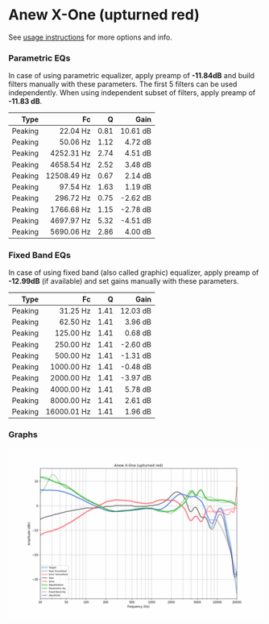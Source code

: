 # Anew X-One (upturned red)
See [usage instructions](https://github.com/jaakkopasanen/AutoEq#usage) for more options and info.

### Parametric EQs
In case of using parametric equalizer, apply preamp of **-11.84dB** and build filters manually
with these parameters. The first 5 filters can be used independently.
When using independent subset of filters, apply preamp of **-11.83 dB**.

| Type    | Fc          |    Q | Gain     |
|--------:|------------:|-----:|---------:|
| Peaking | 22.04 Hz    | 0.81 | 10.61 dB |
| Peaking | 50.06 Hz    | 1.12 | 4.72 dB  |
| Peaking | 4252.31 Hz  | 2.74 | 4.51 dB  |
| Peaking | 4658.54 Hz  | 2.52 | 3.48 dB  |
| Peaking | 12508.49 Hz | 0.67 | 2.14 dB  |
| Peaking | 97.54 Hz    | 1.63 | 1.19 dB  |
| Peaking | 296.72 Hz   | 0.75 | -2.62 dB |
| Peaking | 1766.68 Hz  | 1.15 | -2.78 dB |
| Peaking | 4697.97 Hz  | 5.32 | -4.51 dB |
| Peaking | 5690.06 Hz  | 2.86 | 4.00 dB  |

### Fixed Band EQs
In case of using fixed band (also called graphic) equalizer, apply preamp of **-12.99dB**
(if available) and set gains manually with these parameters.

| Type    | Fc          |    Q | Gain     |
|--------:|------------:|-----:|---------:|
| Peaking | 31.25 Hz    | 1.41 | 12.03 dB |
| Peaking | 62.50 Hz    | 1.41 | 3.96 dB  |
| Peaking | 125.00 Hz   | 1.41 | 0.68 dB  |
| Peaking | 250.00 Hz   | 1.41 | -2.60 dB |
| Peaking | 500.00 Hz   | 1.41 | -1.31 dB |
| Peaking | 1000.00 Hz  | 1.41 | -0.48 dB |
| Peaking | 2000.00 Hz  | 1.41 | -3.97 dB |
| Peaking | 4000.00 Hz  | 1.41 | 5.78 dB  |
| Peaking | 8000.00 Hz  | 1.41 | 2.61 dB  |
| Peaking | 16000.01 Hz | 1.41 | 1.96 dB  |

### Graphs
![](./Anew%20X-One%20(upturned%20red).png)